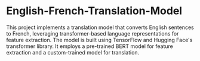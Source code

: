 # English-French-Translation-Model
This project implements a translation model that converts English sentences to French, leveraging transformer-based language representations for feature extraction. The model is built using TensorFlow and Hugging Face's transformer library. It employs a pre-trained BERT model for feature extraction and a custom-trained model for translation. 
